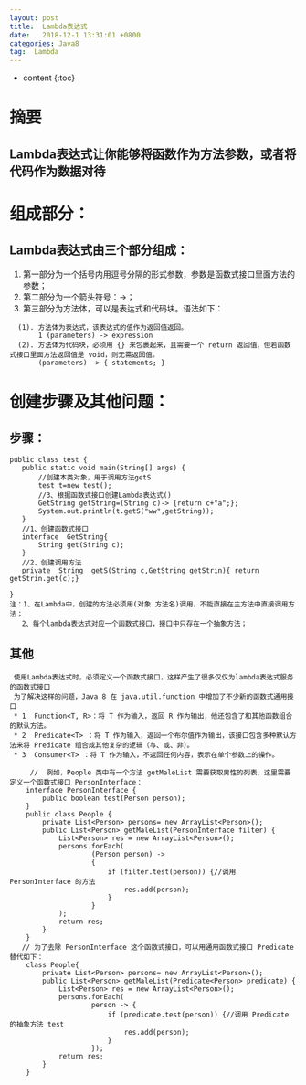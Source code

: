 ```yaml
---
layout: post
title:  Lambda表达式
date:   2018-12-1 13:31:01 +0800
categories: Java8
tag:  Lambda
---
```


* content
{:toc}

# 摘要
## Lambda表达式让你能够将函数作为方法参数，或者将代码作为数据对待
# 组成部分：
## Lambda表达式由三个部分组成：
  1. 第一部分为一个括号内用逗号分隔的形式参数，参数是函数式接口里面方法的参数；
  2. 第二部分为一个箭头符号：->；
  3. 第三部分为方法体，可以是表达式和代码块。语法如下：
  ```
    (1). 方法体为表达式，该表达式的值作为返回值返回。
         1 (parameters) -> expression
    (2). 方法体为代码块，必须用 {} 来包裹起来，且需要一个 return 返回值，但若函数式接口里面方法返回值是 void，则无需返回值。
         (parameters) -> { statements; }
  ```
# 创建步骤及其他问题：
## 步骤：
 ```
 public class test {
    public static void main(String[] args) {
        //创建本类对象，用于调用方法getS
        test t=new test();
        //3、根据函数式接口创建Lambda表达式()
        GetString getString=(String c)-> {return c+"a";};
        System.out.println(t.getS("ww",getString));
    }
    //1、创建函数式接口
    interface  GetString{
        String get(String c);
    }
    //2、创建调用方法
    private  String  getS(String c,GetString getStrin){ return  getStrin.get(c);}

}
注：1、在Lambda中，创建的方法必须用(对象.方法名)调用，不能直接在主方法中直接调用方法；
    2、每个lambda表达式对应一个函数式接口，接口中只存在一个抽象方法；
 ```
## 其他
     使用Lambda表达式时，必须定义一个函数式接口，这样产生了很多仅仅为lambda表达式服务的函数式接口
     为了解决这样的问题，Java 8 在 java.util.function 中增加了不少新的函数式通用接口
     * 1  Function<T, R>：将 T 作为输入，返回 R 作为输出，他还包含了和其他函数组合的默认方法。
     * 2  Predicate<T> ：将 T 作为输入，返回一个布尔值作为输出，该接口包含多种默认方法来将 Predicate 组合成其他复杂的逻辑（与、或、非）。
     * 3  Consumer<T> ：将 T 作为输入，不返回任何内容，表示在单个参数上的操作。
```
     //  例如，People 类中有一个方法 getMaleList 需要获取男性的列表，这里需要定义一个函数式接口 PersonInterface：
    interface PersonInterface {
        public boolean test(Person person);
    }
    public class People {
        private List<Person> persons= new ArrayList<Person>();
        public List<Person> getMaleList(PersonInterface filter) {
            List<Person> res = new ArrayList<Person>();
            persons.forEach(
                    (Person person) ->
                    {
                        if (filter.test(person)) {//调用 PersonInterface 的方法
                            res.add(person);
                        }
                    }
            );
            return res;
        }
    }
   // 为了去除 PersonInterface 这个函数式接口，可以用通用函数式接口 Predicate 替代如下：
    class People{
        private List<Person> persons= new ArrayList<Person>();
        public List<Person> getMaleList(Predicate<Person> predicate) {
            List<Person> res = new ArrayList<Person>();
            persons.forEach(
                    person -> {
                        if (predicate.test(person)) {//调用 Predicate 的抽象方法 test
                            res.add(person);
                        }
                    });
            return res;
        }
    } 
```
   
   
   
   
   
   
